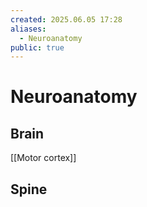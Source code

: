 ```yaml
---
created: 2025.06.05 17:28
aliases:
  - Neuroanatomy
public: true
---
```


# Neuroanatomy

## Brain

[[Motor cortex]]

## Spine

